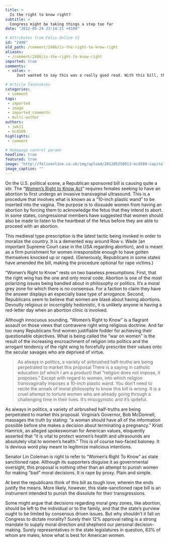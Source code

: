 ```yaml
---
title: >
  Is the right to know right?
subtitle: >
  Congress might be taking things a step too far
date: "2012-05-24 23:14:21 +0100"

# Attributes from Felix Online V1
id: "2486"
old_path: /comment/2486/is-the-right-to-know-right
aliases:
 - /comment/2486/is-the-right-to-know-right
imported: true
comments:
 - value: >
     Just wanted to say this was a really good read. With this bill, the proposed amendments to the Violence Against Women Act, and the restriction of birth control it seems like such a massive step backwards for women's rights in America.,Informed consent-It is the document you sign before you have any surgical procedure. It states that the risks and benefits of the procedure you are about to undergo have been explained, and requires that you sign that you understand them. You must be fully informed of your options. That is the medical legal law. Nothing to do with Congress. Technology has developed the tools to give us more information. Many medical tests are invasive. To ignore it is illegal, medically unethical, and as negligent as to omitting a test, or not informing you of any test results pertinent to your surgical situation. You are dealing with two lives here...Sorry that sounds so "moral". It is actually scientific.,Yes Anonymous, it's important to have full informed consent for any medical procedure.

# Article Taxonomies
categories:
 - comment
tags:
 - imported
 - image
 - imported_comments
 - multi-author
authors:
 - jwk11
 - mc4509
highlights:
 - comment

# Homepage control params
headline: true
featured: true
image: "http://felixonline.co.uk/img/upload/201205250013-mc4509-capitol-building-washington.jpg"
image_caption: ""
---
```


On the U.S. political scene, a Republican sponsored bill is causing quite a stir. The “[Women’s Right to Know Act](http://www.health.state.mn.us/wrtk/index.html)” requires females seeking to have an abortion to first undergo an invasive transvaginal ultrasound. This is a procedure that involves what is known as a “10-inch plastic wand” to be inserted into the vagina. The purpose is to dissuade women from having an abortion by forcing them to acknowledge the fetus that they intend to abort. In some states, congressional members have suggested that women should also be made to listen to the heartbeat of the fetus before they are able to proceed with an abortion.

This medieval type prescription is the latest tactic being invoked in order to moralize the country. It is a demented way around Row v. Wade (an important Supreme Court case in the USA regarding abortion), and is meant as a firm punishment for women irresponsible enough to have gotten themselves knocked up or raped. (Generously, Republicans in some states have amended the bill, making the procedure optional for rape victims.)

“Women’s Right to Know” rests on two baseless presumptions. First, that the right wing has the one and only moral code. Abortion is one of the most polarizing issues being bandied about in philosophy or politics. It’s a moral grey zone for which there is no consensus. For a faction to claim they have the answer displays an especially base type of arrogance. Second, Republicans seem to believe that women are blasé about having abortions. Devoutly religious or incorrigibly hedonistic, it is unlikely anyone is having a red-letter day when an abortion clinic is involved.

Although innocuous sounding, “Women’s Right to Know” is a flagrant assault on those views that contravene right wing religious doctrine. And far too many Republicans find women justifiable fodder for achieving their questionable objectives. What is being called the “war on women” is the result of the increasing encroachment of religion into politics and the arrogant tendency of the right wing to forcefully prescribe their values onto the secular savages who are deprived of virtue.
> As always in politics, a variety of airbrushed half-truths are being perpetrated to market this proposal
There is a saying in catholic education (of which I am a product) that “religion does not impose, it proposes.” Except with regard to women, into which religion transvaginally imposes a 10-inch plastic wand. You don’t need to recite the annals of moral philosophy to know this bill is wrong. It is a cruel attempt to torture women who are already going through a challenging time in their lives. It’s misogynistic and it’s spiteful.

As always in politics, a variety of airbrushed half-truths are being perpetrated to market this proposal. Virginia’s Governor, Bob McDonnell, massages the truth by stating: “a woman should have all of the information possible before she makes a decision about terminating a pregnancy.” Kristi Hamrick, an alleged spokeswoman for American values, eloquently asserted that “it is vital to protect women’s health and ultrasounds are absolutely vital to women’s health.” This is of course two-faced baloney. It is devious word play meant to legitimize malicious intentions.

Senator Lin Coleman is right to refer to “Women’s Right To Know” as state sanctioned rape. Although its supporters disguise it as governmental oversight, this proposal is nothing other than an attempt to punish women for making “bad” moral decisions. It is rape by proxy. Plain and simple.

At best the republicans think of this bill as tough love, wherein the ends justify the means. More likely, however, this state-sanctioned rape bill is an instrument intended to punish the dissolute for their transgressions.

Some might argue that decisions regarding moral grey zones, like abortion, should be left to the individual or to the family, and that the state’s purview ought to be limited by consensus driven issues. But why shouldn’t it fall on Congress to dictate morality? Surely their 12% approval rating is a strong mandate to supply moral direction and shepherd our personal decision-making. Surely representatives in the state legislatures in question, 83% of whom are males, know what is best for American women.
